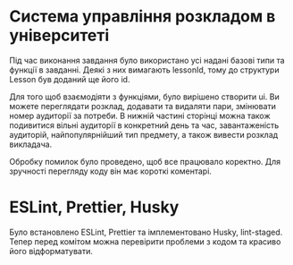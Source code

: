 # Система управління розкладом в університеті

Під час виконання завдання було використано усі надані базові типи та функції в завданні. Деякі з них вимагають lessonId, тому до структури Lesson був доданий ще його id.

Для того щоб взаємодіяти з функціями, було вирішено створити ui. Ви можете переглядати розклад, додавати та видаляти пари, змінювати номер аудиторії за потреби. В нижній частині сторінці можна також подивитися вільні аудиторії в конкретний день та час, завантаженість аудиторій, найпопулярнійший тип предмету, а також вивести розклад викладача.

Обробку помилок було проведено, щоб все працювало коректно. Для зручності перегляду коду він має короткі коментарі.

# ESLint, Prettier, Husky

Було встановлено ESLint, Prettier та імплементовано Husky, lint-staged. Тепер перед комітом можна перевірити проблеми з кодом та красиво його відформатувати. 